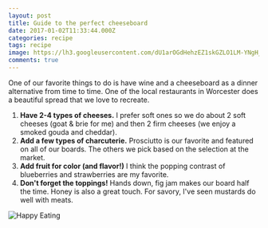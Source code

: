 ```yaml
---
layout: post
title: Guide to the perfect cheeseboard
date: 2017-01-02T11:33:44.000Z
categories: recipe
tags: recipe
image: https://lh3.googleusercontent.com/dU1arOGdHehzEZ1skGZLO1LM-YNgH_VH28KaIYgsE7LBQGVqlSxHnWk85a1TxC2aOtl6hjT7BQ9zH8qDF_uatp-S1FsyXJTHLH7hhN0yd_VEuFjV0F6pNG0d58DEKOQVkCol845GJBk=w2400
comments: true
---
```


One of our favorite things to do is have wine and a cheeseboard as a dinner alternative from time to time.
One of the local restaurants in Worcester does a beautiful spread that we love to recreate.

<!--more-->

1. **Have 2-4 types of cheeses.**
I prefer soft ones so we do about 2 soft cheeses (goat & brie for me) and then 2 firm cheeses
(we enjoy a smoked gouda and cheddar).
2. **Add a few types of charcuterie.**
Prosciutto is our favorite and featured on all of our boards. The others we pick based on the selection at the market.
3. **Add fruit for color (and flavor!)**
I think the popping contrast of blueberries and strawberries are my favorite.
4. **Don't forget the toppings!**
Hands down, fig jam makes our board half the time. Honey is also a great touch. For savory, I've seen
mustards do well with meats.

![Happy Eating](https://lh3.googleusercontent.com/dU1arOGdHehzEZ1skGZLO1LM-YNgH_VH28KaIYgsE7LBQGVqlSxHnWk85a1TxC2aOtl6hjT7BQ9zH8qDF_uatp-S1FsyXJTHLH7hhN0yd_VEuFjV0F6pNG0d58DEKOQVkCol845GJBk=w2400)